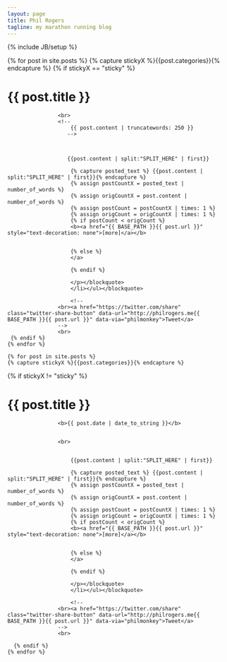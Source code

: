 ```yaml
---
layout: page
title: Phil Rogers
tagline: my marathon running blog
---
```

{% include JB/setup %}

<div class="container" id="indexpage">
	<div class="col-md-9" id="indexpage">
	{% for post in site.posts %}
    {% capture stickyX %}{{post.categories}}{% endcapture %}
    {% if stickyX == "sticky" %}
    <span><a href="{{ BASE_PATH }}{{ post.url }}"  style="text-decoration: none"><h1>{{ post.title }}</h1></a></span>
                    <!--
					<b>{{ post.date | date_to_string }}</b>
					-->
					
					<br>
                    <!--
						{{ post.content | truncatewords: 250 }}
                       -->

                       
                       
                       {{post.content | split:"SPLIT_HERE" | first}}

                        {% capture posted_text %} {{post.content | split:"SPLIT_HERE" | first}}{% endcapture %}
                        {% assign postCountX = posted_text | number_of_words %}
                        {% assign origCountX = post.content | number_of_words %}
                        {% assign postCount = postCountX | times: 1 %}
                        {% assign origCount = origCountX | times: 1 %}
                        {% if postCount < origCount %}
                        <b><a href="{{ BASE_PATH }}{{ post.url }}"  style="text-decoration: none">[more]</a></b>
                      
                         
                        {% else %}
                        </a>   
                        
                        {% endif %}
      
                        </p></blockquote>
                        </li></ul></blockquote>
                        
                        <!--
					<br><a href="https://twitter.com/share" class="twitter-share-button" data-url="http://philrogers.me{{ BASE_PATH }}{{ post.url }}" data-via="philmonkey">Tweet</a>
                    -->
                    <br>
     {% endif %}               
	{% endfor %}	

    {% for post in site.posts %}
    {% capture stickyX %}{{post.categories}}{% endcapture %}
{% if stickyX != "sticky" %}
    <span><a href="{{ BASE_PATH }}{{ post.url }}"  style="text-decoration: none"><h1>{{ post.title }}</h1></a></span>
                    
					<b>{{ post.date | date_to_string }}</b>
					
					
					<br>
                
                      
                        {{post.content | split:"SPLIT_HERE" | first}}

                        {% capture posted_text %} {{post.content | split:"SPLIT_HERE" | first}}{% endcapture %}
                        {% assign postCountX = posted_text | number_of_words %}
                        {% assign origCountX = post.content | number_of_words %}
                        {% assign postCount = postCountX | times: 1 %}
                        {% assign origCount = origCountX | times: 1 %}
                        {% if postCount < origCount %}
                        <b><a href="{{ BASE_PATH }}{{ post.url }}"  style="text-decoration: none">[more]</a></b>
                      
                         
                        {% else %}
                        </a>   
                        
                        {% endif %}
                    
                        </p></blockquote>
                        </li></ul></blockquote>
                        
                        <!--
					<br><a href="https://twitter.com/share" class="twitter-share-button" data-url="http://philrogers.me{{ BASE_PATH }}{{ post.url }}" data-via="philmonkey">Tweet</a>
                    -->
                    <br>
                    
      {% endif %}
	{% endfor %}	    

</div>
<div class="col-md-3">
</div>
</div>


        